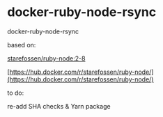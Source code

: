 # docker-ruby-node-rsync

docker-ruby-node-rsync

based on:

[starefossen/ruby-node:2-8](https://github.com/Starefossen/docker-ruby-node)

[https://hub.docker.com/r/starefossen/ruby-node/](https://hub.docker.com/r/starefossen/ruby-node/)

to do: 

re-add SHA checks & Yarn package
